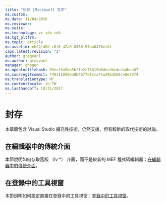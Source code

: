 ```yaml
---
title: "封存 |Microsoft 文件"
ms.custom: 
ms.date: 11/04/2016
ms.reviewer: 
ms.suite: 
ms.technology: vs-ide-sdk
ms.tgt_pltfrm: 
ms.topic: article
ms.assetid: eb92f40d-c0f0-42a9-8388-97ba0476efdf
caps.latest.revision: "2"
author: gregvanl
ms.author: gregvanl
manager: ghogen
ms.openlocfilehash: 83ec10a5da5bf1e2c75419b6decdbe4cda4bda87
ms.sourcegitcommit: f40311056ea0b4677efcca74a285dbb0ce0e7974
ms.translationtype: MT
ms.contentlocale: zh-TW
ms.lasthandoff: 10/31/2017
---
```

# <a name="archive"></a>封存
本章節包含 Visual Studio 擴充性技術，仍然支援，但有較新的取代技術的討論。  
  
## <a name="legacy-interfaces-in-the-editor"></a>在編輯器中的傳統介面  
 本節說明如何存取舊版 （Iv *） 介面，而不是較新的 MEF 程式碼編輯器：[在編輯器中的傳統介面](../extensibility/legacy-interfaces-in-the-editor.md)。  
  
## <a name="tool-windows-in-the-registry"></a>在登錄中的工具視窗  
 本節說明如何設定直接在登錄中的工具視窗：[登錄中的工具視窗](../extensibility/tool-windows-in-the-registry.md)。